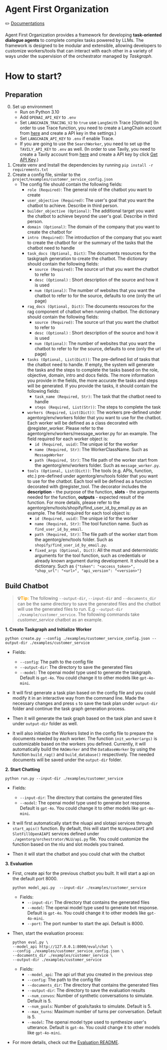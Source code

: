 # Agent First Organization
:pencil2: <a href="https://articulateai.github.io/Agent-First-Organization/">Documentations</a>

Agent First Organization provides a framework for developing **task-oriented dialogue agents** to complete complex tasks powered by LLMs. The framework is designed to be modular and extensible, allowing developers to customize workers/tools that can interact with each other in a variety of ways under the supervision of the orchestrator managed by *Taskgraph*. 

# How to start?
## Preparation
0. Set up environment
    * Run on Python 3.10
    * Add `OPENAI_API_KEY` to `.env`
    * Set `LANGCHAIN_TRACING_V2` to `true` use `LangSmith` Trace [Optional] (In order to use Trace function, you need to create a LangChain account from [here](https://langchain.com/) and create a API key in the settings.)
    * Set `LANGCHAIN_API_KEY` to `.env` if enable Trace.
    * If you are going to use the `SearchWorker`, you need to set up the `TAVILY_API_KEY` to `.env` as well. (In order to use Tavily, you need to create a Tavily account from [here](https://docs.tavily.com/) and create a API key by click [Get API Key](https://app.tavily.com/home).)
1. Create venv and Install the dependencies by running `pip install -r requirements.txt`
2. Create a config file, similar to the `project/examples/customer_service_config.json`
    * The config file should contain the following fields:
        * `role (Required)`: The general role of the chatbot you want to create
        * `user_objective (Required)`: The user's goal that you want the chatbot to achieve. Describe in third person.
        * `builder_objective (Optional)`: The additional target you want the chatbot to achieve beyond the user's goal. Describe in third person.
        * `domain (Optional)`: The domain of the company that you want to create the chatbot for
        * `intro (Required)`: The introduction of the company that you want to create the chatbot for or the summary of the tasks that the chatbot need to handle
        * `task_docs (Optional, Dict)`: The documents resources for the taskgraph generation to create the chatbot. The dictionary should contain the following fields:
            * `source (Required)`: The source url that you want the chatbot to refer to
            * `desc (Optional)` : Short description of the source and how it is used
            * `num (Optional)`: The number of websites that you want the chatbot to refer to for the source, defaults to one (only the url page)
        * `rag_docs (Optional, Dict)`: The documents resources for the rag component of chatbot when running chatbot. The dictionary should contain the following fields:
            * `source (Required)`: The source url that you want the chatbot to refer to
            * `desc (Optional)` : Short description of the source and how it is used
            * `num (Optional)`: The number of websites that you want the chatbot to refer to for the source, defaults to one (only the url page)
        * `tasks (Optional, List(Dict))`: The pre-defined list of tasks that the chatbot need to handle. If empty, the system will generate the tasks and the steps to complete the tasks based on the role, objective, domain, intro and docs fields. The more information you provide in the fields, the more accurate the tasks and steps will be generated. If you provide the tasks, it should contain the following fields:
            * `task_name (Required, Str)`: The task that the chatbot need to handle
            * `steps (Required, List(Str))`: The steps to complete the task
        * `workers (Required, List(Dict))`: The workers pre-defined under agentorg/env/workers folder that you want to use for the chatbot. Each worker will be defined as a class decorated with @register_worker. Please refer to the agentorg/env/workers/message_worker.py for an example. The field required for each worker object is:
            * `id (Required, uuid)`: The unique id for the worker
            * `name (Required, Str)`: The WorkerClassName. Such as `MessageWorker`
            * `path (Required, Str)`: The file path of the worker start from the agentorg/env/workers folder. Such as `message_worker.py`.
        * `tools (Optional, List(Dict))`: The tools (e.g. APIs, function, etc.) pre-defined under agentorg/env/tools folder that you want to use for the chatbot. Each tool will be defined as a function decorated with @register_tool. The decorator includes the **description** - the purpose of the function, **slots** - the arguments needed for the function, **outputs** - expected result of the function. For more details, please refer to the agentorg/env/tools/shopify/find_user_id_by_email.py as an example. The field required for each tool object is:
            * `id (Required, uuid)`: The unique id for the worker
            * `name (Required, Str)`: The tool function name. Such as `find_user_id_by_email`.
            * `path (Required, Str)`: The file path of the worker start from the agentorg/env/tools folder. Such as `shopify/find_user_id_by_email.py`.
            * `fixed_args (Optional, Dict)`: All the must and deterministic arguments for the tool function, such as credentials or already known argument during development. It should be a dictionary. Such as `{"token": "<access_token>", "shop_url": "<url>", "api_version": "<version>"}`

## Build Chatbot
> **:bulb:<span style="color:orange">Tip:</span>** The following `--output-dir`, `--input-dir` and `--documents_dir` can be the same directory to save the generated files and the chatbot will use the generated files to run. E.g `--output-dir ./example/customer_service`. The following commands take *customer_service* chatbot as an example.

**1. Create Taskgraph and Initialize Worker**
```
python create.py --config ./examples/customer_service_config.json --output-dir ./examples/customer_service
```

* Fields:
  * `--config`: The path to the config file
  * `--output-dir`: The directory to save the generated files
  * `--model`: The openai model type used to generate the taskgraph. Default is `gpt-4o`. You could change it to other models like `gpt-4o-mini`.

* It will first generate a task plan based on the config file and you could modify it in an interactive way from the command line. Made the necessary changes and press `s` to save the task plan under `output-dir` folder and continue the task graph generation process.
* Then it will generate the task graph based on the task plan and save it under `output-dir` folder as well.
* It will also initialize the Workers listed in the config file to prepare the documents needed by each worker. The function `init_worker(args)` is customizable based on the workers you defined. Currently, it will automatically build the `RAGWorker` and the `DataBaseWorker` by using the function `build_rag()` and `build_database()` respectively. The needed documents will be saved under the `output-dir` folder.


**2. Start Chatting**
```
python run.py --input-dir ./examples/customer_service
```

* Fields:
  * `--input-dir`: The directory that contains the generated files
  * `--model`: The openai model type used to generate bot response. Default is `gpt-4o`. You could change it to other models like `gpt-4o-mini`.
  
* It will first automatically start the nluapi and slotapi services through `start_apis()` function. By default, this will start the `NLUOpenAIAPI` and `SlotFillOpenAIAPI` services defined under `./agentorg/orchestrator/NLU/api.py` file. You could customize the function based on the nlu and slot models you trained.
* Then it will start the chatbot and you could chat with the chatbot


**3. Evaluation**

  * First, create api for the previous chatbot you built. It will start a api on the default port 8000.
    ```
    python model_api.py  --input-dir ./examples/customer_service
    ```

    * Fields:
      * `--input-dir`: The directory that contains the generated files
      * `--model`: The openai model type used to generate bot response. Default is `gpt-4o`. You could change it to other models like `gpt-4o-mini`.
      * `--port`: The port number to start the api. Default is 8000.

  * Then, start the evaluation process: 
    ```
    python eval.py \
    --model_api http://127.0.0.1:8000/eval/chat \
    --config ./examples/customer_service_config.json \
    --documents_dir ./examples/customer_service \
    --output-dir ./examples/customer_service
    ```
    * Fields:
      * `--model_api`: The api url that you created in the previous step
      * `--config`: The path to the config file
      * `--documents_dir`: The directory that contains the generated files
      * `--output-dir`: The directory to save the evaluation results
      * `--num_convos`: Number of synthetic conversations to simulate. Default is 5.
      * `--num_goals`: Number of goals/tasks to simulate. Default is 5.
      * `--max_turns`: Maximum number of turns per conversation. Default is 5.
      * `--model`: The openai model type used to synthesize user's utterance. Default is `gpt-4o`. You could change it to other models like `gpt-4o-mini`.
  
  * For more details, check out the [Evaluation README](./agentorg/evaluation/README.md).
